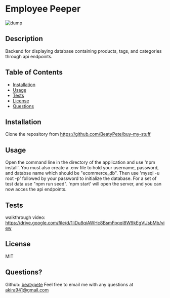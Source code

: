 # Employee Peeper
![dump](https://img.shields.io/badge/License-MIT-green)

## Description 

Backend for displaying database containing products, tags, and categories through api endpoints. 

## Table of Contents


* [Installation](#installation)
* [Usage](#usage)
* [Tests](#tests)
* [License](#license)
* [Questions](#questions)


## Installation

Clone the repository from https://github.com/BeatyPete/buy-my-stuff

## Usage 

Open the command line in the directory of the application and use 'npm install'. You must also create a .env file to hold your username, password, and databse name which should be "ecommerce_db". Then use 'mysql -u root -p' followed by your password to initialize the database. For a set of test data use "npm run seed". 'npm start' will open the server, and you can now acces the api endpoints.

## Tests

walkthrough video:
https://drive.google.com/file/d/1IiDu8qiAWHc8BsmFpqql8W9kEgVUsbMb/view

## License

MIT

## Questions?
Github: [beatypete](https://github.com/beatypete)
Feel free to email me with any questions at akira941@gmail.com
    